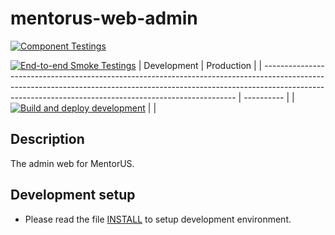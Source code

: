 # mentorus-web-admin

[![Component Testings](https://github.com/mentor-us/web-admin/actions/workflows/component-test.yml/badge.svg)](https://github.com/mentor-us/web-admin/actions/workflows/component-test.yml)

[![End-to-end Smoke Testings](https://github.com/mentor-us/web-admin/actions/workflows/e2e-smoke-test.yml/badge.svg)](https://github.com/mentor-us/web-admin/actions/workflows/e2e-smoke-test.yml)
| Development                                                                                                                                                                                                                         | Production |
| ----------------------------------------------------------------------------------------------------------------------------------------------------------------------------------------------------------------------------------- | ---------- |
| [![Build and deploy development](https://github.com/hieucckha/mentorus-web-admin/actions/workflows/build-and-deploy-dev.yml/badge.svg)](https://github.com/hieucckha/mentorus-web-admin/actions/workflows/build-and-deploy-dev.yml) |            |

## Description

The admin web for MentorUS.

## Development setup

- Please read the file [INSTALL](./INSTALL.md) to setup development environment.
